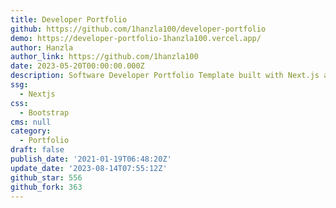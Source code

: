 ```yaml
---
title: Developer Portfolio
github: https://github.com/1hanzla100/developer-portfolio
demo: https://developer-portfolio-1hanzla100.vercel.app/
author: Hanzla
author_link: https://github.com/1hanzla100
date: 2023-05-20T00:00:00.000Z
description: Software Developer Portfolio Template built with Next.js and bootstrap.
ssg:
  - Nextjs
css:
  - Bootstrap
cms: null
category:
  - Portfolio
draft: false
publish_date: '2021-01-19T06:48:20Z'
update_date: '2023-08-14T07:55:12Z'
github_star: 556
github_fork: 363
---
```

